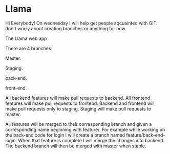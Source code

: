 # Llama
Hi Everybody! On wednesday I will help get people aqcuainted with GIT. don't worry about creating branches or anything for now.


The Llama web app

There are 4 branches

Master.

Staging.

back-end.

front-end.


All backend features will make pull requests to backend. All frontend features will make pull requests to frontebd. Backend and frontend will make pull requests only to staging. Staging will make pull requests to master.

All features will be merged to their corresponding branch and given a corresponding name beginning with feature/. For example while working on the back-end code for login I will create a branch named feature/back-end-login. When that feature is complete I will merge the changes into backend. The backend branch will then be merged with master when stable.


